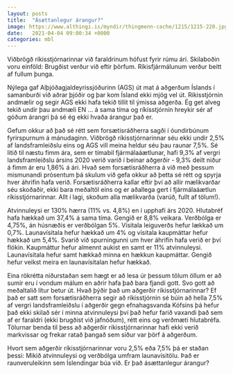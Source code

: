 ```yaml
---
layout: posts
title:  "Ásættanlegur árangur?"
image: https://www.althingi.is/myndir/thingmenn-cache/1215/1215-220.jpg
date:   2021-04-04 09:00:34 +0000
categories: mbl
---
```

Viðbrögð ríkisstjórnarinnar við faraldrinum hófust fyrir rúmu ári. Skilaboðin voru einföld: Brugðist verður við eftir þörfum. Ríkisfjármálunum verður beitt af fullum þunga. 

Nýlega gaf Alþjóðagjaldeyrissjóðurinn (AGS) út mat á aðgerðum Íslands í samanburði við aðrar þjóðir og þar kom Ísland ekki mjög vel út. Ríkisstjórnin andmælir og segir AGS ekki hafa tekið tillit til ýmissa aðgerða. Ég get alveg tekið undir þau andmæli EN … á sama tíma og ríkisstjórnin hreykir sér af góðum árangri þá sé ég ekki hvaða árangur það er.

Gefum okkur að það sé rétt sem forsætisráðherra sagði í óundirbúnum fyrirspurnum á mánudaginn. Viðbrögð ríkisstjórnarinnar séu ekki undir 2,5% af landsframleiðslu eins og AGS vill meina heldur séu þau raunar 7,5%. Sé litið til næstu fimm ára, sem er tímabil fjármálaáætlunar, hafi 9,3% af vergri landsframleiðslu ársins 2020 verið varið í beinar aðgerðir - 9,3% deilt niður á fimm ár eru 1,86% á ári. Hvað sem forsætisráðherra á við með þessum mismunandi prósentum þá skulum við gefa okkur að þetta sé rétt og spyrja hver áhrifin hafa verið. Forsætisráðherra kallar eftir því að allir mælikvarðar séu skoðaðir, ekki bara meðaltöl eins og er aðallega gert í fjármálaáætlun ríkisstjórnarinnar. Allt í lagi, skoðum alla mælikvarða (varúð, fullt af tölum!).

Atvinnuleysi er 130% hærra (11% vs. 4,8%) en í upphafi árs 2020. Hlutabréf hafa hækkað um 37,4% á sama tíma. Gengið er 8,8% veikara. Verðbólga er 4,75%, án húsnæðis er verðbólgan 5%. Vísitala leiguverðs hefur lækkað um 0,7%. Launavísitala hefur hækkað um 4% og vísitala kaupmáttar hefur hækkað um 5,4%. Svarið við spurningunni um hver áhrifin hafa verið er því flókin. Kaupmáttur hefur almennt aukist en samt er 11% atvinnuleysi. Launavísitala hefur samt hækkað minna en hækkun kaupmáttar. Gengið hefur veikst meira en launavísitalan hefur hækkað. 

Eina rökrétta niðurstaðan sem hægt er að lesa úr þessum tölum öllum er að sumir eru í vondum málum en aðrir hafa það bara fjandi gott. Svo gott að meðaltalið lítur betur út. Hvað þýðir það um aðgerðir ríkisstjórnarinnar? Ef það er satt sem forsætisráðherra segir að ríkisstjórnin sé búin að hella 7,5% af vergri landsframleiðslu í aðgerðir gegn efnahagsvanda Kófsins þá hefur það ekki skilað sér í minna atvinnuleysi því það hefur farið vaxandi það sem af er faraldri (ekki brugðist við jafnóðum), rétt eins og verðmæti hlutabréfa. Tölurnar benda til þess að aðgerðir ríkisstjórnarinnar hafi ekki verið markvissar og frekar ratað þangað sem síður var þörf á aðgerðum. 

Hvort sem aðgerðir ríkisstjórnarinnar voru 2,5% eða 7,5% þá er staðan þessi: Mikið atvinnuleysi og verðbólga umfram launavísitölu. Það er raunveruleikinn sem Íslendingar búa við. Er það ásættanlegur árangur?
